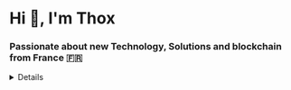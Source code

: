 <h1>Hi 👋, I'm Thox</h1>
<h3>Passionate about new Technology, Solutions and blockchain from France 🇫🇷</h3>

<details>


## About Me 🙋‍♂️
<!-- <p align="left"> <a href="https://twitter.com/tho6666" target="blank"><img src="https://img.shields.io/twitter/follow/tho6666?logo=twitter&style=for-the-badge" alt="@Tho6666" /></a> </p> -->

- 🔭 I’m currently working on **GNO**

- 🌱 I’m currently learning **Gno** | **GO** | **Flutter** | **Angular** | **PHP**

<!-- - 👯 I’m looking to collaborate on **GNO** -->

- 💬 About Me : **A person who wants to excel and learn new things to contribute, to create solutions in the game that is life.**

- ⚡ Fun fact **dolphins call each other by unique "names**

<!-- <h3 align="left">Connect with me:</h3>
<p align="left">
<a href="https://kaggle.com/thox66" target="blank"><img align="center" src="https://raw.githubusercontent.com/rahuldkjain/github-profile-readme-generator/master/src/images/icons/Social/kaggle.svg" alt="thox66" height="30" width="40" /></a> -->
<!-- <a href="https://twitter.com/tho6666" target="blank"><img align="center" src="https://raw.githubusercontent.com/rahuldkjain/github-profile-readme-generator/master/src/images/icons/Social/twitter.svg" alt="tho6666" height="30" width="40" /></a> -->
</p>
</p>

<hr />
<h3 align="left">Tools and Languages:</h3>


<p align="left"> 
    <a href="https://www.blender.org/" target="_blank" rel="noreferrer"> 
    <img src="https://download.blender.org/branding/community/blender_community_badge_white.svg" alt="blender" width="40" height="40"/> </a> <a href="https://www.docker.com/" target="_blank" rel="noreferrer"> <img src="https://raw.githubusercontent.com/devicons/devicon/master/icons/docker/docker-original-wordmark.svg" alt="docker" width="40" height="40"/> </a> <a href="https://www.figma.com/" target="_blank" rel="noreferrer"> <img src="https://www.vectorlogo.zone/logos/figma/figma-icon.svg" alt="figma" width="40" height="40"/> </a> <a href="https://flutter.dev" target="_blank" rel="noreferrer"> <img src="https://www.vectorlogo.zone/logos/flutterio/flutterio-icon.svg" alt="flutter" width="40" height="40"/> </a> <a href="https://www.linux.org/" target="_blank" rel="noreferrer"> <img src="https://raw.githubusercontent.com/devicons/devicon/master/icons/linux/linux-original.svg" alt="linux" width="40" height="40"/> </a> <a  </a> 
</p>

<br>

## 📊 Stats
<div style="display: flex; justify-content: center; align-items: center;">
    <p>
        <img align="left" src="https://github-readme-stats.vercel.app/api/top-langs?username=digix666&show_icons=true&locale=en&layout=pie&theme=dark&border_radius=20" alt="digix666" />
    </p>
    <p>
        <img align="right" src="https://github-readme-stats.vercel.app/api?username=digix666&show_icons=true&locale=en&theme=dark&border_radius=40&show=reviews,discussions_started,discussions_answered,prs_merged,prs_merged_percentage" alt="digix666" />
    </p>
</div>


<!-- <p><img align="center" src="https://github-readme-streak-stats.herokuapp.com/?user=digix666&theme=dark&border_radius=40&card_width=350" alt="digix666" /></p> -->

<!-- <p align="left"> <a href="https://github.com/ryo-ma/github-profile-trophy"><img src="https://github-profile-trophy.vercel.app/?username=digix666&theme=onedark" alt="digix666" /></a> </p> -->
